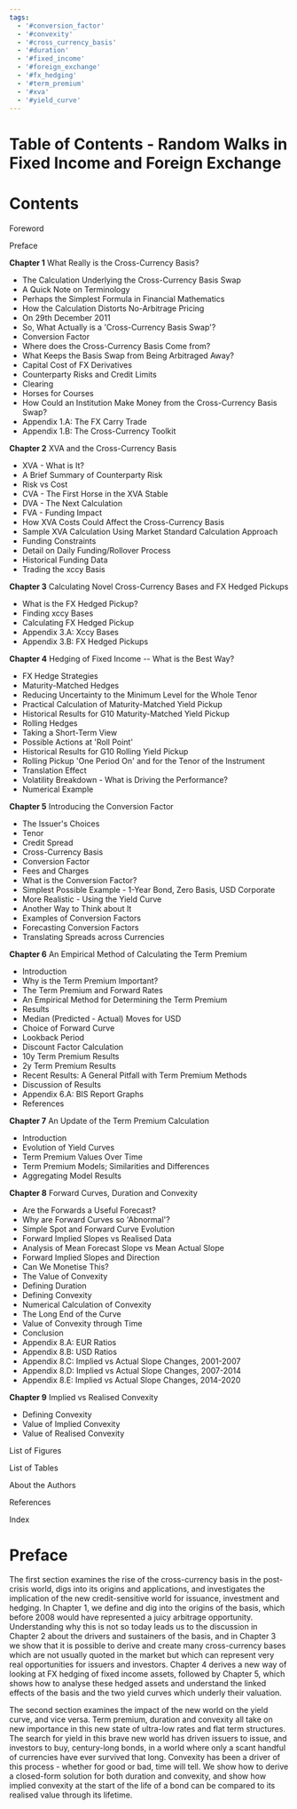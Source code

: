 ```yaml
---
tags:
  - '#conversion_factor'
  - '#convexity'
  - '#cross_currency_basis'
  - '#duration'
  - '#fixed_income'
  - '#foreign_exchange'
  - '#fx_hedging'
  - '#term_premium'
  - '#xva'
  - '#yield_curve'
---
```

# Table of Contents - Random Walks in Fixed Income and Foreign Exchange
# Contents

Foreword

Preface

**Chapter 1** What Really is the Cross-Currency Basis?
*   The Calculation Underlying the Cross-Currency Basis Swap
*   A Quick Note on Terminology
*   Perhaps the Simplest Formula in Financial Mathematics
*   How the Calculation Distorts No-Arbitrage Pricing
*   On 29th December 2011
*   So, What Actually is a 'Cross-Currency Basis Swap'?
*   Conversion Factor
*   Where does the Cross-Currency Basis Come from?
*   What Keeps the Basis Swap from Being Arbitraged Away?
*   Capital Cost of FX Derivatives
*   Counterparty Risks and Credit Limits
*   Clearing
*   Horses for Courses
*   How Could an Institution Make Money from the Cross-Currency Basis Swap?
*   Appendix 1.A: The FX Carry Trade
*   Appendix 1.B: The Cross-Currency Toolkit

**Chapter 2** XVA and the Cross-Currency Basis
*   XVA - What is It?
*   A Brief Summary of Counterparty Risk
*   Risk vs Cost
*   CVA - The First Horse in the XVA Stable
*   DVA - The Next Calculation
*   FVA - Funding Impact
*   How XVA Costs Could Affect the Cross-Currency Basis
*   Sample XVA Calculation Using Market Standard Calculation Approach
*   Funding Constraints
*   Detail on Daily Funding/Rollover Process
*   Historical Funding Data
*   Trading the xccy Basis

**Chapter 3** Calculating Novel Cross-Currency Bases and FX Hedged Pickups
*   What is the FX Hedged Pickup?
*   Finding xccy Bases
*   Calculating FX Hedged Pickup
*   Appendix 3.A: Xccy Bases
*   Appendix 3.B: FX Hedged Pickups

**Chapter 4** Hedging of Fixed Income -- What is the Best Way?
*   FX Hedge Strategies
*   Maturity-Matched Hedges
*   Reducing Uncertainty to the Minimum Level for the Whole Tenor
*   Practical Calculation of Maturity-Matched Yield Pickup
*   Historical Results for G10 Maturity-Matched Yield Pickup
*   Rolling Hedges
*   Taking a Short-Term View
*   Possible Actions at 'Roll Point'
*   Historical Results for G10 Rolling Yield Pickup
*   Rolling Pickup 'One Period On' and for the Tenor of the Instrument
*   Translation Effect
*   Volatility Breakdown - What is Driving the Performance?
*   Numerical Example

**Chapter 5** Introducing the Conversion Factor
*   The Issuer's Choices
*   Tenor
*   Credit Spread
*   Cross-Currency Basis
*   Conversion Factor
*   Fees and Charges
*   What is the Conversion Factor?
*   Simplest Possible Example - 1-Year Bond, Zero Basis, USD Corporate
*   More Realistic - Using the Yield Curve
*   Another Way to Think about It
*   Examples of Conversion Factors
*   Forecasting Conversion Factors
*   Translating Spreads across Currencies

**Chapter 6** An Empirical Method of Calculating the Term Premium
*   Introduction
*   Why is the Term Premium Important?
*   The Term Premium and Forward Rates
*   An Empirical Method for Determining the Term Premium
*   Results
*   Median (Predicted - Actual) Moves for USD
*   Choice of Forward Curve
*   Lookback Period
*   Discount Factor Calculation
*   10y Term Premium Results
*   2y Term Premium Results
*   Recent Results: A General Pitfall with Term Premium Methods
*   Discussion of Results
*   Appendix 6.A: BIS Report Graphs
*   References

**Chapter 7** An Update of the Term Premium Calculation
*   Introduction
*   Evolution of Yield Curves
*   Term Premium Values Over Time
*   Term Premium Models; Similarities and Differences
*   Aggregating Model Results

**Chapter 8** Forward Curves, Duration and Convexity
*   Are the Forwards a Useful Forecast?
*   Why are Forward Curves so 'Abnormal'?
*   Simple Spot and Forward Curve Evolution
*   Forward Implied Slopes vs Realised Data
*   Analysis of Mean Forecast Slope vs Mean Actual Slope
*   Forward Implied Slopes and Direction
*   Can We Monetise This?
*   The Value of Convexity
*   Defining Duration
*   Defining Convexity
*   Numerical Calculation of Convexity
*   The Long End of the Curve
*   Value of Convexity through Time
*   Conclusion
*   Appendix 8.A: EUR Ratios
*   Appendix 8.B: USD Ratios
*   Appendix 8.C: Implied vs Actual Slope Changes, 2001-2007
*   Appendix 8.D: Implied vs Actual Slope Changes, 2007-2014
*   Appendix 8.E: Implied vs Actual Slope Changes, 2014-2020

**Chapter 9** Implied vs Realised Convexity
*   Defining Convexity
*   Value of Implied Convexity
*   Value of Realised Convexity

List of Figures

List of Tables

About the Authors

References

Index

# Preface

The first section examines the rise of the cross-currency basis in the post-crisis world, digs into its origins and applications, and investigates the implication of the new credit-sensitive world for issuance, investment and hedging. In Chapter 1, we define and dig into the origins of the basis, which before 2008 would have represented a juicy arbitrage opportunity. Understanding why this is not so today leads us to the discussion in Chapter 2 about the drivers and sustainers of the basis, and in Chapter 3 we show that it is possible to derive and create many cross-currency bases which are not usually quoted in the market but which can represent very real opportunities for issuers and investors. Chapter 4 derives a new way of looking at FX hedging of fixed income assets, followed by Chapter 5, which shows how to analyse these hedged assets and understand the linked effects of the basis and the two yield curves which underly their valuation.

The second section examines the impact of the new world on the yield curve, and vice versa. Term premium, duration and convexity all take on new importance in this new state of ultra-low rates and flat term structures. The search for yield in this brave new world has driven issuers to issue, and investors to buy, century-long bonds, in a world where only a scant handful of currencies have ever survived that long. Convexity has been a driver of this process - whether for good or bad, time will tell. We show how to derive a closed-form solution for both duration and convexity, and show how implied convexity at the start of the life of a bond can be compared to its realised value through its lifetime.